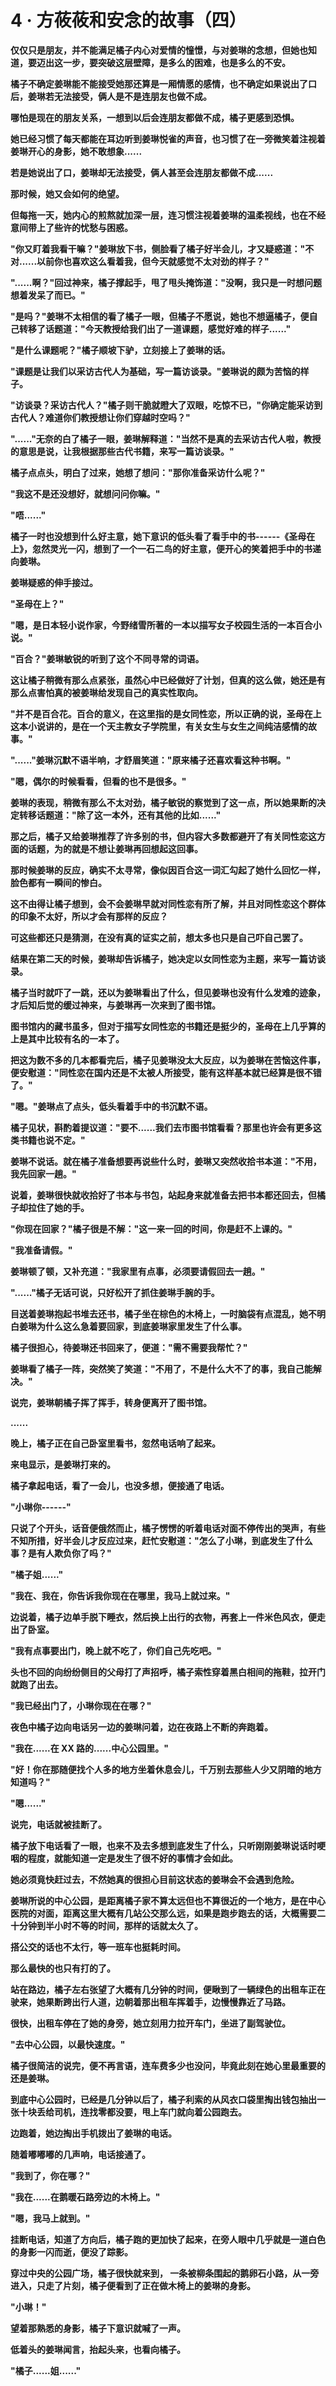 <link rel="stylesheet" href="../../styles/text.css" />
<h1>4 · 方莜莜和安念的故事（四）</h1>

**仅仅只是朋友，并不能满足橘子内心对爱情的憧憬，与对姜琳的念想，但她也知道，要迈出这一步，要突破这层壁障，是多么的困难，也是多么的不安。**

**橘子不确定姜琳能不能接受她那还算是一厢情愿的感情，也不确定如果说出了口后，姜琳若无法接受，俩人是不是连朋友也做不成。**

**哪怕是现在的朋友关系，一想到以后会连朋友都做不成，橘子更感到恐惧。**

**她已经习惯了每天都能在耳边听到姜琳悦雀的声音，也习惯了在一旁微笑着注视着姜琳开心的身影，她不敢想象......**

**若是她说出了口，姜琳却无法接受，俩人甚至会连朋友都做不成......**

**那时候，她又会如何的绝望。**

**但每拖一天，她内心的煎熬就加深一层，连习惯注视着姜琳的温柔视线，也在不经意间带上了些许的忧愁与困惑。**

**"你又盯着我看干嘛？"姜琳放下书，侧脸看了橘子好半会儿，才又疑惑道："不对......以前你也喜欢这么看着我，但今天就感觉不太对劲的样子？"**

**"......啊？"回过神来，橘子撑起手，甩了甩头掩饰道："没啊，我只是一时想问题想着发呆了而已。"**

**"是吗？"姜琳不太相信的看了橘子一眼，但橘子不愿说，她也不想逼橘子，便自己转移了话题道："今天教授给我们出了一道课题，感觉好难的样子......"**

**"是什么课题呢？"橘子顺坡下驴，立刻接上了姜琳的话。**

**"课题是让我们以采访古代人为基础，写一篇访谈录。"姜琳说的颇为苦恼的样子。**

**"访谈录？采访古代人？"橘子则干脆就瞪大了双眼，吃惊不已，"你确定能采访到古代人？难道你们教授想让你们穿越时空吗？"**

**"......"无奈的白了橘子一眼，姜琳解释道："当然不是真的去采访古代人啦，教授的意思是说，让我根据那些古代书籍，来写一篇访谈录。"**

**橘子点点头，明白了过来，她想了想问："那你准备采访什么呢？"**

**"我这不是还没想好，就想问问你嘛。"**

**"唔......"**

**橘子一时也没想到什么好主意，她下意识的低头看了看手中的书------《圣母在上》，忽然灵光一闪，想到了一个一石二鸟的好主意，便开心的笑着把手中的书递向姜琳。**

**姜琳疑惑的伸手接过。**

**"圣母在上？"**

**"嗯，是日本轻小说作家，今野绪雪所著的一本以描写女子校园生活的一本百合小说。"**

**"百合？"姜琳敏锐的听到了这个不同寻常的词语。**

**这让橘子稍微有那么点紧张，虽然心中已经做好了计划，但真的这么做，她还是有那么点害怕真的被姜琳给发现自己的真实性取向。**

**"并不是百合花。百合的意义，在这里指的是女同性恋，所以正确的说，圣母在上这本小说讲的，是在一个天主教女子学院里，有关女生与女生之间纯洁感情的故事。"**

**"......"姜琳沉默不语半响，才舒眉笑道："原来橘子还喜欢看这种书啊。"**

**"嗯，偶尔的时候看看，但看的也不是很多。"**

**姜琳的表现，稍微有那么不太对劲，橘子敏锐的察觉到了这一点，所以她果断的决定转移话题道："除了这一本外，还有其他的比如......"**

**那之后，橘子又给姜琳推荐了许多别的书，但内容大多数都避开了有关同性恋这方面的话题，为的就是不想让姜琳再回想起这回事。**

**那时候姜琳的反应，确实不太寻常，像似因百合这一词汇勾起了她什么回忆一样，脸色都有一瞬间的惨白。**

**这不由得让橘子想到，会不会姜琳早就对同性恋有所了解，并且对同性恋这个群体的印象不太好，所以才会有那样的反应？**

**可这些都还只是猜测，在没有真的证实之前，想太多也只是自己吓自己罢了。**

**结果在第二天的时候，姜琳却告诉橘子，她决定以女同性恋为主题，来写一篇访谈录。**

**橘子当时就吓了一跳，还以为姜琳看出了什么，但见姜琳也没有什么发难的迹象，才后知后觉的缓过神来，与姜琳再一次来到了图书馆。**

**图书馆内的藏书虽多，但对于描写女同性恋的书籍还是挺少的，圣母在上几乎算的上是其中比较有名的一本了。**

**把这为数不多的几本都看完后，橘子见姜琳没太大反应，以为姜琳在苦恼这件事，便安慰道："同性恋在国内还是不太被人所接受，能有这样基本就已经算是很不错了。"**

**"嗯。"姜琳点了点头，低头看着手中的书沉默不语。**

**橘子见状，斟酌着提议道："要不......我们去市图书馆看看？那里也许会有更多这类书籍也说不定。"**

**姜琳不说话。就在橘子准备想要再说些什么时，姜琳又突然收拾书本道："不用，我先回家一趟。"**

**说着，姜琳很快就收拾好了书本与书包，站起身来就准备去把书本都还回去，但橘子却拉住了她的手。**

**"你现在回家？"橘子很是不解："这一来一回的时间，你是赶不上课的。"**

**"我准备请假。"**

**姜琳顿了顿，又补充道："我家里有点事，必须要请假回去一趟。"**

**"......"橘子无话可说，只好松开了抓住姜琳手腕的手。**

**目送着姜琳抱起书堆去还书，橘子坐在棕色的木椅上，一时脑袋有点混乱，她不明白姜琳为什么这么急着要回家，到底姜琳家里发生了什么事。**

**橘子很担心，待姜琳还书回来了，便道："需不需要我帮忙？"**

**姜琳看了橘子一阵，突然笑了笑道："不用了，不是什么大不了的事，我自己能解决。"**

**说完，姜琳朝橘子挥了挥手，转身便离开了图书馆。**

**......**

**晚上，橘子正在自己卧室里看书，忽然电话响了起来。**

**来电显示，是姜琳打来的。**

**橘子拿起电话，看了一会儿，也没多想，便接通了电话。**

**"小琳你------"**

**只说了个开头，话音便俄然而止，橘子愣愣的听着电话对面不停传出的哭声，有些不知所措，好半会儿才反应过来，赶忙安慰道："怎么了小琳，到底发生了什么事？是有人欺负你了吗？"**

**"橘子姐......"**

**"我在、我在，你告诉我你现在在哪里，我马上就过来。"**

**边说着，橘子边单手脱下睡衣，然后换上出行的衣物，再套上一件米色风衣，便走出了卧室。**

**"我有点事要出门，晚上就不吃了，你们自己先吃吧。"**

**头也不回的向纷纷侧目的父母打了声招呼，橘子索性穿着黑白相间的拖鞋，拉开门就跑了出去。**

**"我已经出门了，小琳你现在在哪？"**

**夜色中橘子边向电话另一边的姜琳问着，边在夜路上不断的奔跑着。**

**"我在......在 XX 路的......中心公园里。"**

**"好！你在那随便找个人多的地方坐着休息会儿，千万别去那些人少又阴暗的地方知道吗？"**

**"嗯......"**

**说完，电话就被挂断了。**

**橘子放下电话看了一眼，也来不及去多想到底发生了什么，只听刚刚姜琳说话时哽咽的程度，就能知道一定是发生了很不好的事情才会如此。**

**她必须竟快赶过去，不然她真的很担心目前这状态的姜琳会不会遇到危险。**

**姜琳所说的中心公园，是距离橘子家不算太远但也不算很近的一个地方，是在中心医院的对面，距离这里大概有几站公交那么远，如果是跑步跑去的话，大概需要二十分钟到半小时不等的时间，那样的话就太久了。**

**搭公交的话也不太行，等一班车也挺耗时间。**

**那么最快的也只有打的了。**

**站在路边，橘子左右张望了大概有几分钟的时间，便瞅到了一辆绿色的出租车正在驶来，她果断跨出行人道，边朝着那出租车挥着手，边慢慢靠近了马路。**

**很快，出租车停在了她的身旁，她立刻用力拉开车门，坐进了副驾驶位。**

**"去中心公园，以最快速度。"**

**橘子很简洁的说完，便不再言语，连车费多少也没问，毕竟此刻在她心里最重要的还是姜琳。**

**到底中心公园时，已经是几分钟以后了，橘子利索的从风衣口袋里掏出钱包抽出一张十块丢给司机，连找零都没要，甩上车门就向着公园跑去。**

**边跑着，她边掏出手机拨出了姜琳的电话。**

**随着嘟嘟嘟的几声响，电话接通了。**

**"我到了，你在哪？"**

**"我在......在鹅暖石路旁边的木椅上。"**

**"嗯，我马上就到。"**

**挂断电话，知道了方向后，橘子跑的更加快了起来，在旁人眼中几乎就是一道白色的身影一闪而逝，便没了踪影。**

**穿过中央的公园广场，橘子很快就来到，
一条被柳条围起的鹅卵石小路，从一旁进入，只走了片刻，橘子便看到了正在做木椅上的姜琳的身影。**

**"小琳！"**

**望着那熟悉的身影，橘子下意识就喊了一声。**

**低着头的姜琳闻言，抬起头来，也看向橘子。**

**"橘子......姐......"**
